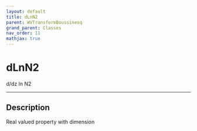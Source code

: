 ```yaml
---
layout: default
title: dLnN2
parent: WVTransformBoussinesq
grand_parent: Classes
nav_order: 11
mathjax: true
---
```


#  dLnN2

d/dz ln N2


---

## Description
Real valued property with dimension 